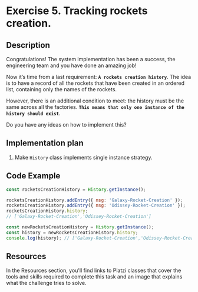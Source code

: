 # Exercise 5. Tracking rockets creation.

## Description

Congratulations! The system implementation has been a success, the engineering team and you have done an amazing job!

Now it’s time from a last requirement: **`A rockets creation history`**. The idea is to have a record of all the rockets that have been created in an ordered list, containing only the names of the rockets.

However, there is an additional condition to meet: the history must be the same across all the factories. **`This means that only one instance of the history should exist`**.

Do you have any ideas on how to implement this?

## Implementation plan

1. Make `History` class implements single instance strategy.

## Code Example

```js
const rocketsCreationHistory = History.getInstance();

rocketsCreationHistory.addEntry({ msg: 'Galaxy-Rocket-Creation' });
rocketsCreationHistory.addEntry({ msg: 'Odissey-Rocket-Creation' });
rocketsCreationHistory.history;
// ['Galaxy-Rocket-Creation','Odissey-Rocket-Creation']

const newRocketsCreationHistory = History.getInstance();
const history = newRocketsCreationHistory.history;
console.log(history); // ['Galaxy-Rocket-Creation','Odissey-Rocket-Creation']
```

## Resources

In the Resources section, you'll find links to Platzi classes that cover the tools and skills required to complete this task and an image that explains what the challenge tries to solve.
